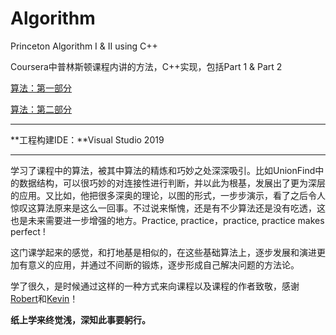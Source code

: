 # Algorithm
Princeton Algorithm I &amp; II using C++

Coursera中普林斯顿课程内讲的方法，C++实现，包括Part 1 & Part 2

[算法：第一部分](<https://www.coursera.org/learn/algorithms-part1/>)

[算法：第二部分](<https://www.coursera.org/learn/algorithms-part2>)

---

**工程构建IDE：**Visual Studio 2019

---

学习了课程中的算法，被其中算法的精炼和巧妙之处深深吸引。比如UnionFind中的数据结构，可以很巧妙的对连接性进行判断，并以此为根基，发展出了更为深层的应用。又比如，他把很多深奥的理论，以图的形式，一步步演示，看了之后令人惊叹这算法原来是这么一回事。不过说来惭愧，还是有不少算法还是没有吃透，这也是未来需要进一步增强的地方。Practice, practice，practice, practice makes perfect !

这门课学起来的感觉，和打地基是相似的，在这些基础算法上，逐步发展和演进更加有意义的应用，并通过不间断的锻炼，逐步形成自己解决问题的方法论。

学了很久，是时候通过这样的一种方式来向课程以及课程的作者致敬，感谢[Robert](https://www.coursera.org/instructor/~250165)和[Kevin](https://www.coursera.org/instructor/~246867)！

**纸上学来终觉浅，深知此事要躬行。**